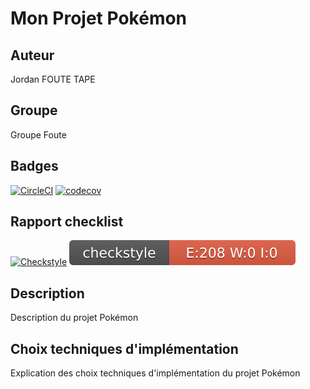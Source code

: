 # Mon Projet Pokémon

## Auteur
Jordan FOUTE TAPE

## Groupe
Groupe Foute

## Badges

[![CircleCI](https://dl.circleci.com/insights-snapshot/gh/foutejordan/ceri-m1-techniques-de-test/master/say-hello-workflow/badge.svg?window=30d)](https://app.circleci.com/insights/github/foutejordan/ceri-m1-techniques-de-test/workflows/say-hello-workflow/overview?branch=master&reporting-window=last-30-days&insights-snapshot=true)
[![codecov](https://codecov.io/gh/foutejordan/ceri-m1-techniques-de-test/branch/master/graph/badge.svg?token=KCWEC19HT7)](https://codecov.io/gh/foutejordan/ceri-m1-techniques-de-test)

## Rapport checklist
[![Checkstyle](https://img.shields.io/badge/code%20style-checkstyle-brightgreen)](https://github.com/foutejordan/ceri-m1-techniques-de-test/target/site/badges/checkstyle-result.svg)
![Checkstyle](target/site/badges/checkstyle-result.svg)
## Description
Description du projet Pokémon

## Choix techniques d'implémentation
Explication des choix techniques d'implémentation du projet Pokémon
